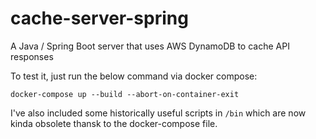 # cache-server-spring
A Java / Spring Boot server that uses AWS DynamoDB to cache API responses 

To test it, just run the below command via docker compose:

```
docker-compose up --build --abort-on-container-exit
```

I've also included some historically useful scripts in `/bin` which are now kinda obsolete thansk to the docker-compose file.